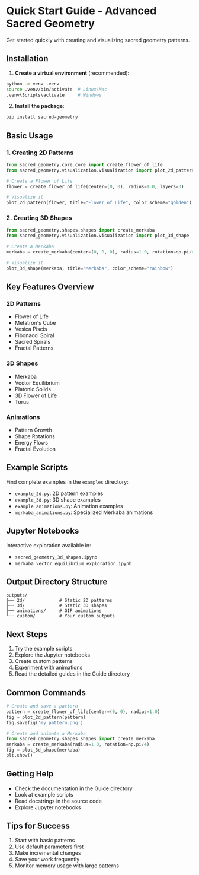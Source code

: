 # Quick Start Guide - Advanced Sacred Geometry

Get started quickly with creating and visualizing sacred geometry patterns.

## Installation

1. **Create a virtual environment** (recommended):
```bash
python -m venv .venv
source .venv/bin/activate  # Linux/Mac
.venv\Scripts\activate     # Windows
```

2. **Install the package**:
```bash
pip install sacred-geometry
```

## Basic Usage

### 1. Creating 2D Patterns

```python
from sacred_geometry.core.core import create_flower_of_life
from sacred_geometry.visualization.visualization import plot_2d_pattern

# Create a Flower of Life
flower = create_flower_of_life(center=(0, 0), radius=1.0, layers=3)

# Visualize it
plot_2d_pattern(flower, title="Flower of Life", color_scheme="golden")
```

### 2. Creating 3D Shapes

```python
from sacred_geometry.shapes.shapes import create_merkaba
from sacred_geometry.visualization.visualization import plot_3d_shape

# Create a Merkaba
merkaba = create_merkaba(center=(0, 0, 0), radius=1.0, rotation=np.pi/4)

# Visualize it
plot_3d_shape(merkaba, title="Merkaba", color_scheme="rainbow")
```

## Key Features Overview

### 2D Patterns
- Flower of Life
- Metatron's Cube
- Vesica Piscis
- Fibonacci Spiral
- Sacred Spirals
- Fractal Patterns

### 3D Shapes
- Merkaba
- Vector Equilibrium
- Platonic Solids
- 3D Flower of Life
- Torus

### Animations
- Pattern Growth
- Shape Rotations
- Energy Flows
- Fractal Evolution

## Example Scripts

Find complete examples in the `examples` directory:
- `example_2d.py`: 2D pattern examples
- `example_3d.py`: 3D shape examples
- `example_animations.py`: Animation examples
- `merkaba_animations.py`: Specialized Merkaba animations

## Jupyter Notebooks

Interactive exploration available in:
- `sacred_geometry_3d_shapes.ipynb`
- `merkaba_vector_equilibrium_exploration.ipynb`

## Output Directory Structure

```
outputs/
├── 2d/             # Static 2D patterns
├── 3d/             # Static 3D shapes
├── animations/     # GIF animations
└── custom/         # Your custom outputs
```

## Next Steps

1. Try the example scripts
2. Explore the Jupyter notebooks
3. Create custom patterns
4. Experiment with animations
5. Read the detailed guides in the Guide directory

## Common Commands

```python
# Create and save a pattern
pattern = create_flower_of_life(center=(0, 0), radius=1.0)
fig = plot_2d_pattern(pattern)
fig.savefig('my_pattern.png')

# Create and animate a Merkaba
from sacred_geometry.shapes.shapes import create_merkaba
merkaba = create_merkaba(radius=1.0, rotation=np.pi/4)
fig = plot_3d_shape(merkaba)
plt.show()
```

## Getting Help

- Check the documentation in the Guide directory
- Look at example scripts
- Read docstrings in the source code
- Explore Jupyter notebooks

## Tips for Success

1. Start with basic patterns
2. Use default parameters first
3. Make incremental changes
4. Save your work frequently
5. Monitor memory usage with large patterns